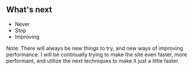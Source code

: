 ## What's next

* Never <!-- .element: class="fragment" -->
* Stop <!-- .element: class="fragment" -->
* Improving <!-- .element: class="fragment" -->

Note:
There will always be new things to try, and new ways of improving performance. I will be continually trying to make the site even faster, more performant, and utilize the next techniques to make it just a little faster.
